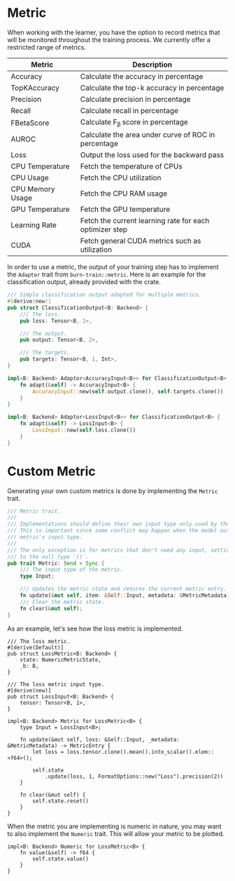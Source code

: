 # Metric

When working with the learner, you have the option to record metrics that will be monitored
throughout the training process. We currently offer a restricted range of metrics.

| Metric           | Description                                             |
| ---------------- | ------------------------------------------------------- |
| Accuracy         | Calculate the accuracy in percentage                    |
| TopKAccuracy     | Calculate the top-k accuracy in percentage              |
| Precision        | Calculate precision in percentage                       |
| Recall           | Calculate recall in percentage                          |
| FBetaScore           | Calculate F<sub>β </sub>score in percentage         |
| AUROC            | Calculate the area under curve of ROC in percentage     |
| Loss             | Output the loss used for the backward pass              |
| CPU Temperature  | Fetch the temperature of CPUs                           |
| CPU Usage        | Fetch the CPU utilization                               |
| CPU Memory Usage | Fetch the CPU RAM usage                                 |
| GPU Temperature  | Fetch the GPU temperature                               |
| Learning Rate    | Fetch the current learning rate for each optimizer step |
| CUDA             | Fetch general CUDA metrics such as utilization          |

In order to use a metric, the output of your training step has to implement the `Adaptor` trait from
`burn-train::metric`. Here is an example for the classification output, already provided with the
crate.

```rust , ignore
/// Simple classification output adapted for multiple metrics.
#[derive(new)]
pub struct ClassificationOutput<B: Backend> {
    /// The loss.
    pub loss: Tensor<B, 1>,

    /// The output.
    pub output: Tensor<B, 2>,

    /// The targets.
    pub targets: Tensor<B, 1, Int>,
}

impl<B: Backend> Adaptor<AccuracyInput<B>> for ClassificationOutput<B> {
    fn adapt(&self) -> AccuracyInput<B> {
        AccuracyInput::new(self.output.clone(), self.targets.clone())
    }
}

impl<B: Backend> Adaptor<LossInput<B>> for ClassificationOutput<B> {
    fn adapt(&self) -> LossInput<B> {
        LossInput::new(self.loss.clone())
    }
}
```

# Custom Metric

Generating your own custom metrics is done by implementing the `Metric` trait.

```rust , ignore
/// Metric trait.
///
/// Implementations should define their own input type only used by the metric.
/// This is important since some conflict may happen when the model output is adapted for each
/// metric's input type.
///
/// The only exception is for metrics that don't need any input, setting the associated type
/// to the null type `()`.
pub trait Metric: Send + Sync {
    /// The input type of the metric.
    type Input;

    /// Updates the metric state and returns the current metric entry.
    fn update(&mut self, item: &Self::Input, metadata: &MetricMetadata) -> MetricEntry;
    /// Clear the metric state.
    fn clear(&mut self);
}
```

As an example, let's see how the loss metric is implemented.

```rust, ignore
/// The loss metric.
#[derive(Default)]
pub struct LossMetric<B: Backend> {
    state: NumericMetricState,
    _b: B,
}

/// The loss metric input type.
#[derive(new)]
pub struct LossInput<B: Backend> {
    tensor: Tensor<B, 1>,
}

impl<B: Backend> Metric for LossMetric<B> {
    type Input = LossInput<B>;

    fn update(&mut self, loss: &Self::Input, _metadata: &MetricMetadata) -> MetricEntry {
        let loss = loss.tensor.clone().mean().into_scalar().elem::<f64>();

        self.state
            .update(loss, 1, FormatOptions::new("Loss").precision(2))
    }

    fn clear(&mut self) {
        self.state.reset()
    }
}
```

When the metric you are implementing is numeric in nature, you may want to also implement the
`Numeric` trait. This will allow your metric to be plotted.

```rust, ignore
impl<B: Backend> Numeric for LossMetric<B> {
    fn value(&self) -> f64 {
        self.state.value()
    }
}
```
